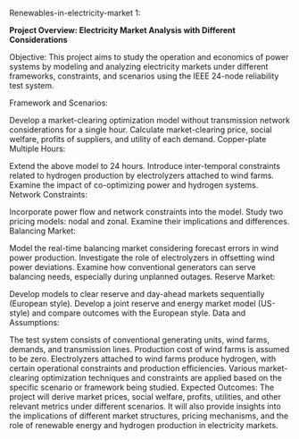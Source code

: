 Renewables-in-electricity-market 1:

**Project Overview: Electricity Market Analysis with Different Considerations**

Objective: This project aims to study the operation and economics of power systems by modeling and analyzing electricity markets under different frameworks, constraints, and scenarios using the IEEE 24-node reliability test system.

Framework and Scenarios:


Develop a market-clearing optimization model without transmission network considerations for a single hour.
Calculate market-clearing price, social welfare, profits of suppliers, and utility of each demand.
Copper-plate Multiple Hours:

Extend the above model to 24 hours.
Introduce inter-temporal constraints related to hydrogen production by electrolyzers attached to wind farms.
Examine the impact of co-optimizing power and hydrogen systems.
Network Constraints:

Incorporate power flow and network constraints into the model.
Study two pricing models: nodal and zonal. Examine their implications and differences.
Balancing Market:

Model the real-time balancing market considering forecast errors in wind power production.
Investigate the role of electrolyzers in offsetting wind power deviations.
Examine how conventional generators can serve balancing needs, especially during unplanned outages.
Reserve Market:

Develop models to clear reserve and day-ahead markets sequentially (European style).
Develop a joint reserve and energy market model (US-style) and compare outcomes with the European style.
Data and Assumptions:

The test system consists of conventional generating units, wind farms, demands, and transmission lines.
Production cost of wind farms is assumed to be zero.
Electrolyzers attached to wind farms produce hydrogen, with certain operational constraints and production efficiencies.
Various market-clearing optimization techniques and constraints are applied based on the specific scenario or framework being studied.
Expected Outcomes:
The project will derive market prices, social welfare, profits, utilities, and other relevant metrics under different scenarios. It will also provide insights into the implications of different market structures, pricing mechanisms, and the role of renewable energy and hydrogen production in electricity markets.

